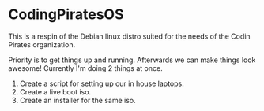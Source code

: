 # CodingPiratesOS
This is a respin of the Debian linux distro suited for the needs of the Codin Pirates organization.

Priority is to get things up and running. Afterwards we can make things look awesome!
Currently I'm doing 2 things at once.
1) Create a script for setting up our in house laptops.
2) Create a live boot iso.
3) Create an installer for the same iso.
